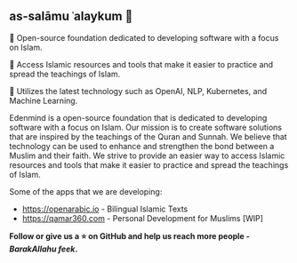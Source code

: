 ## as-salāmu ʿalaykum 👋

🌟 Open-source foundation dedicated to developing software with a focus on Islam.

🌟 Access Islamic resources and tools that make it easier to practice and spread the teachings of Islam.

🌟 Utilizes the latest technology such as OpenAI, NLP, Kubernetes, and Machine Learning.

Edenmind is a open-source foundation that is dedicated to developing software with a focus on Islam. Our mission is to create software solutions that are inspired by the teachings of the Quran and Sunnah. We believe that technology can be used to enhance and strengthen the bond between a Muslim and their faith. We strive to provide an easier way to access Islamic resources and tools that make it easier to practice and spread the teachings of Islam.

Some of the apps that we are developing:

- https://openarabic.io - Bilingual Islamic Texts
- https://qamar360.com - Personal Development for Muslims [WIP]

**Follow or give us a ⭐ on GitHub and help us reach more people - *BarakAllahu feek*.**
